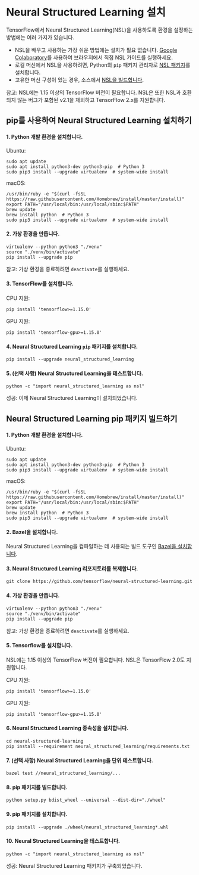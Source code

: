 # Neural Structured Learning 설치

TensorFlow에서 Neural Structured Learning(NSL)을 사용하도록 환경을 설정하는 방법에는 여러 가지가 있습니다.

- NSL을 배우고 사용하는 가장 쉬운 방법에는 설치가 필요 없습니다. [Google Colaboratory](https://colab.research.google.com/notebooks/welcome.ipynb)를 사용하여 브라우저에서 직접 NSL 가이드를 실행하세요.
- 로컬 머신에서 NSL을 사용하려면, Python의 `pip` 패키지 관리자로 [NSL 패키지](#install-neural-structured-learning-using-pip)를 설치합니다.
- 고유한 머신 구성이 있는 경우, 소스에서 [NSL을 빌드합니다](#build-the-neural-structured-learning-pip-package).

참고: NSL에는 1.15 이상의 TensorFlow 버전이 필요합니다. NSL은 또한 NSL과 호환되지 않는 버그가 포함된 v2.1을 제외하고 TensorFlow 2.x를 지원합니다.

## pip를 사용하여 Neural Structured Learning 설치하기

#### 1. Python 개발 환경을 설치합니다.

Ubuntu:

<pre class="prettyprint lang-bsh">
<code class="devsite-terminal">sudo apt update</code>
<code class="devsite-terminal">sudo apt install python3-dev python3-pip  # Python 3</code>
<code class="devsite-terminal">sudo pip3 install --upgrade virtualenv  # system-wide install</code>
</pre>

macOS:

<pre class="prettyprint lang-bsh">
<code class="devsite-terminal">/usr/bin/ruby -e "$(curl -fsSL https://raw.githubusercontent.com/Homebrew/install/master/install)"</code>
<code class="devsite-terminal">export PATH="/usr/local/bin:/usr/local/sbin:$PATH"</code>
<code class="devsite-terminal">brew update</code>
<code class="devsite-terminal">brew install python  # Python 3</code>
<code class="devsite-terminal">sudo pip3 install --upgrade virtualenv  # system-wide install</code>
</pre>

#### 2. 가상 환경을 만듭니다.

<pre class="prettyprint lang-bsh">
<code class="devsite-terminal">virtualenv --python python3 "./venv"</code>
<code class="devsite-terminal">source "./venv/bin/activate"</code>
<code class="devsite-terminal tfo-terminal-venv">pip install --upgrade pip</code>
</pre>

참고: 가상 환경을 종료하려면 `deactivate`를 실행하세요.

#### 3. TensorFlow를 설치합니다.

CPU 지원:

<pre class="prettyprint lang-bsh">
<code class="devsite-terminal tfo-terminal-venv">pip install 'tensorflow&gt;=1.15.0'</code>
</pre>

GPU 지원:

<pre class="prettyprint lang-bsh">
<code class="devsite-terminal tfo-terminal-venv">pip install 'tensorflow-gpu&gt;=1.15.0'</code>
</pre>

#### 4. Neural Structured Learning `pip` 패키지를 설치합니다.

<pre class="prettyprint lang-bsh">
<code class="devsite-terminal tfo-terminal-venv">pip install --upgrade neural_structured_learning</code>
</pre>

#### 5. (선택 사항) Neural Structured Learning을 테스트합니다.

<pre class="prettyprint lang-bsh">
<code class="devsite-terminal tfo-terminal-venv">python -c "import neural_structured_learning as nsl"</code>
</pre>

성공: 이제 Neural Structured Learning이 설치되었습니다.

## Neural Structured Learning pip 패키지 빌드하기

#### 1. Python 개발 환경을 설치합니다.

Ubuntu:

<pre class="prettyprint lang-bsh">
<code class="devsite-terminal">sudo apt update</code>
<code class="devsite-terminal">sudo apt install python3-dev python3-pip  # Python 3</code>
<code class="devsite-terminal">sudo pip3 install --upgrade virtualenv  # system-wide install</code>
</pre>

macOS:

<pre class="prettyprint lang-bsh">
<code class="devsite-terminal">/usr/bin/ruby -e "$(curl -fsSL https://raw.githubusercontent.com/Homebrew/install/master/install)"</code>
<code class="devsite-terminal">export PATH="/usr/local/bin:/usr/local/sbin:$PATH"</code>
<code class="devsite-terminal">brew update</code>
<code class="devsite-terminal">brew install python  # Python 3</code>
<code class="devsite-terminal">sudo pip3 install --upgrade virtualenv  # system-wide install</code>
</pre>

#### 2. Bazel을 설치합니다.

Neural Structured Learning을 컴파일하는 데 사용되는 빌드 도구인 [Bazel을 설치합니다](https://docs.bazel.build/versions/master/install.html).

#### 3. Neural Structured Learning 리포지토리를 복제합니다.

<pre class="prettyprint lang-bsh">
<code class="devsite-terminal">git clone https://github.com/tensorflow/neural-structured-learning.git</code>
</pre>

#### 4. 가상 환경을 만듭니다.

<pre class="prettyprint lang-bsh">
<code class="devsite-terminal">virtualenv --python python3 "./venv"</code>
<code class="devsite-terminal">source "./venv/bin/activate"</code>
<code class="devsite-terminal tfo-terminal-venv">pip install --upgrade pip</code>
</pre>

참고: 가상 환경을 종료하려면 `deactivate`를 실행하세요.

#### 5. Tensorflow를 설치합니다.

NSL에는 1.15 이상의 TensorFlow 버전이 필요합니다. NSL은 TensorFlow 2.0도 지원합니다.

CPU 지원:

<pre class="prettyprint lang-bsh">
<code class="devsite-terminal tfo-terminal-venv">pip install 'tensorflow&gt;=1.15.0'</code>
</pre>

GPU 지원:

<pre class="prettyprint lang-bsh">
<code class="devsite-terminal tfo-terminal-venv">pip install 'tensorflow-gpu&gt;=1.15.0'</code>
</pre>

#### 6. Neural Structured Learning 종속성을 설치합니다.

<pre class="prettyprint lang-bsh">
<code class="devsite-terminal">cd neural-structured-learning</code>
<code class="devsite-terminal tfo-terminal-venv">pip install --requirement neural_structured_learning/requirements.txt</code>
</pre>

#### 7. (선택 사항) Neural Structured Learning을 단위 테스트합니다.

<pre class="prettyprint lang-bsh">
<code class="devsite-terminal tfo-terminal-venv">bazel test //neural_structured_learning/...</code>
</pre>

#### 8. pip 패키지를 빌드합니다.

<pre class="prettyprint lang-bsh">
<code class="devsite-terminal tfo-terminal-venv">python setup.py bdist_wheel --universal --dist-dir="./wheel"</code>
</pre>

#### 9. pip 패키지를 설치합니다.

<pre class="prettyprint lang-bsh">
<code class="devsite-terminal tfo-terminal-venv">pip install --upgrade ./wheel/neural_structured_learning*.whl</code>
</pre>

#### 10. Neural Structured Learning을 테스트합니다.

<pre class="prettyprint lang-bsh">
<code class="devsite-terminal tfo-terminal-venv">python -c "import neural_structured_learning as nsl"</code>
</pre>

성공: Neural Structured Learning 패키지가 구축되었습니다.
